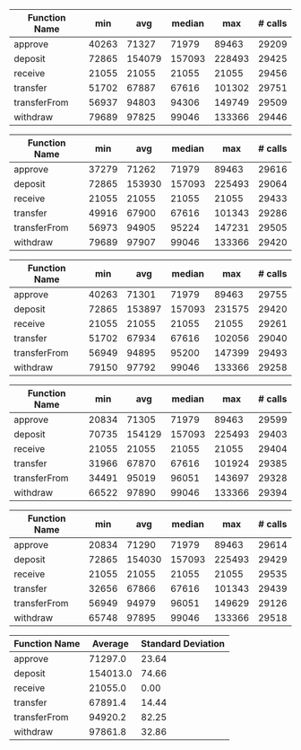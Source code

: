 | Function Name                       | min             | avg    | median | max   | # calls |
|-------------------------------------|-----------------|--------|--------|-------|---------|
| approve                             | 40263           | 71327  | 71979  | 89463  | 29209   |
| deposit                             | 72865           | 154079 | 157093 | 228493 | 29425   |
| receive                             | 21055           | 21055  | 21055  | 21055  | 29456   |
| transfer                            | 51702           | 67887  | 67616  | 101302 | 29751   |
| transferFrom                        | 56937           | 94803  | 94306  | 149749 | 29509   |
| withdraw                            | 79689           | 97825  | 99046  | 133366 | 29446   |

| Function Name                       | min             | avg    | median | max   | # calls |
|-------------------------------------|-----------------|--------|--------|-------|---------|
| approve                             | 37279           | 71262  | 71979  | 89463  | 29616   |
| deposit                             | 72865           | 153930 | 157093 | 225493 | 29064   |
| receive                             | 21055           | 21055  | 21055  | 21055  | 29433   |
| transfer                            | 49916           | 67900  | 67616  | 101343 | 29286   |
| transferFrom                        | 56973           | 94905  | 95224  | 147231 | 29505   |
| withdraw                            | 79689           | 97907  | 99046  | 133366 | 29420   |

| Function Name                       | min             | avg    | median | max   | # calls |
|-------------------------------------|-----------------|--------|--------|-------|---------|
| approve                             | 40263           | 71301  | 71979  | 89463  | 29755   |
| deposit                             | 72865           | 153897 | 157093 | 231575 | 29420   |
| receive                             | 21055           | 21055  | 21055  | 21055  | 29261   |
| transfer                            | 51702           | 67934  | 67616  | 102056 | 29040   |
| transferFrom                        | 56949           | 94895  | 95200  | 147399 | 29493   |
| withdraw                            | 79150           | 97792  | 99046  | 133366 | 29258   |

| Function Name                       | min             | avg    | median | max    | # calls |
|-------------------------------------|-----------------|--------|--------|--------|---------|
| approve                             | 20834           | 71305  | 71979  | 89463  | 29599   |
| deposit                             | 70735           | 154129 | 157093 | 225493 | 29403   |
| receive                             | 21055           | 21055  | 21055  | 21055  | 29404   |
| transfer                            | 31966           | 67870  | 67616  | 101924 | 29385   |
| transferFrom                        | 34491           | 95019  | 96051  | 143697 | 29328   |
| withdraw                            | 66522           | 97890  | 99046  | 133366 | 29394   |

| Function Name                       | min             | avg   | median | max   | # calls |
|-------------------------------------|-----------------|-------|--------|-------|---------|
| approve                             | 20834           | 71290  | 71979  | 89463  | 29614   |
| deposit                             | 72865           | 154030 | 157093 | 225493 | 29429   |
| receive                             | 21055           | 21055  | 21055  | 21055  | 29535   |
| transfer                            | 32656           | 67866  | 67616  | 101343 | 29439   |
| transferFrom                        | 56949           | 94979  | 96051  | 149629 | 29126   |
| withdraw                            | 65748           | 97895  | 99046  | 133366 | 29518   |

| Function Name | Average  | Standard Deviation |
|---------------|----------|--------------------|
| approve       | 71297.0  | 23.64              |
| deposit       | 154013.0 | 74.66              |
| receive       | 21055.0  | 0.00               |
| transfer      | 67891.4  | 14.44              |
| transferFrom  | 94920.2  | 82.25              |
| withdraw      | 97861.8  | 32.86              |
